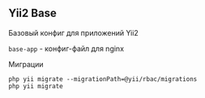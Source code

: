 ## Yii2 Base

Базовый конфиг для приложений Yii2

`base-app` - конфиг-файл для nginx

Миграции

```
php yii migrate --migrationPath=@yii/rbac/migrations
php yii migrate
```
